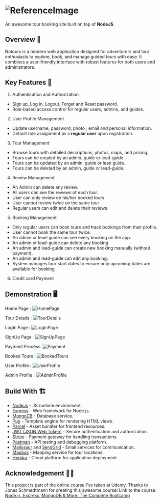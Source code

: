 # ![ReferenceImage](/public/img/logo-green.png)

An awesome tour booking site built on top of **NodeJS**.

## Overview 🧐

Natours is a modern web application designed for adventurers and tour enthusiasts to explore, book, and manage guided tours with ease. It combines a user-friendly interface with robust features for both users and administrators.

## Key Features 📝

1. Authentication and Authorization

- Sign up, Log in, Logout, Forget and Reset password.
- Role-based access control for regular users, admins, and guides.

2. User Profile Management

- Update username, password, photo , email and personal information.
- Default role assignment as a **regular user** upon registration.

3. Tour Management

- Browse tours with detailed descriptions, photos, maps, and pricing.
- Tours can be created by an admin, guide or lead-guide.
- Tours can be updated by an admin, guide or lead guide.
- Tours can be deleted by an admin, guide or lead-guide.

4. Review Management

- An Admin can delete any review.
- All users can see the reviews of each tour.
- User can only review on his/her booked tours
- User cannot review twice on the same tour
- Regular users can edit and delete their reviews.

5. Booking Management

- Only regular users can book tours and track bookings from their profile.
- User cannot book the same tour twice.
- An admin or lead-guide can see every booking on the app.
- An admin or lead-guide can delete any booking.
- An admin and lead-guide can create new booking manually (without payment).
- An admin and lead-guide can edit any booking.
- System manages tour start dates to ensure only upcoming dates are available for booking

6. Credit card Payment

## Demonstration 🖥

Home Page :
![HomePage](/public/screenshots/home.gif)

Tour Details :
![TourDetails](/public/screenshots/tour.gif)

LogIn Page :
![LogInPage](/public/screenshots/login.gif)

SignUp Page :
![SignUpPage](/public/screenshots/signup.gif)

Payment Process:
![Payment](/public/screenshots/payment.gif)

Booked Tours :
![BookedTours](/public/screenshots/bookedTours.jpg)

User Profile :
![UserProfile](/public/screenshots/user.png)

Admin Profile :
![AdminProfile](/public/screenshots/admin.png)

## Build With 🏗

- [NodeJs](https://nodejs.org/en/) - JS runtime environment.
- [Express](https://expressjs.com/) - Web framework for Node.js.
- [MongoDB](https://www.mongodb.com/) - Database service.
- [Pug](https://pugjs.org/) - Template engine for rendering HTML views.
- [Parcel](https://parceljs.org/) - Asset bundler for frontend resources.
- [JWT (JSON Web Token)](https://jwt.io/) - Secure authentication and authorization.
- [Stripe](https://stripe.com/) - Payment gateway for handling transactions.
- [Postman](https://www.postman.com/) - API testing and debugging platform.
- [Mailosaur](https://mailosaur.com/) and [SendGrid](https://sendgrid.com/) - Email services for communication.
- [Mapbox](https://www.mapbox.com/) - Mapping service for tour locations.
- [Heroku](https://www.heroku.com/) - Cloud platform for application deployment.

## Acknowledgement 🙏🏻

This project is part of the online course I've taken at Udemy. Thanks to Jonas Schmedtmann for creating this awesome course! Link to the course: [Node.js, Express, MongoDB & More: The Complete Bootcamp](https://www.udemy.com/course/nodejs-express-mongodb-bootcamp/)
